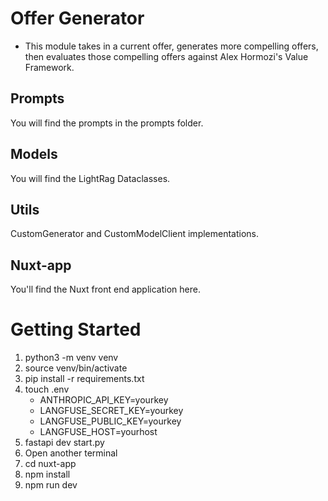 # Offer Generator
- This module takes in a current offer, generates more compelling offers, then evaluates
those compelling offers against Alex Hormozi's Value Framework.

## Prompts
You will find the prompts in the prompts folder.

## Models
You will find the LightRag Dataclasses.

## Utils
CustomGenerator and CustomModelClient implementations.

## Nuxt-app
You'll find the Nuxt front end application here.

# Getting Started
1. python3 -m venv venv
2. source venv/bin/activate
3. pip install -r requirements.txt
4. touch .env
    - ANTHROPIC_API_KEY=yourkey
    - LANGFUSE_SECRET_KEY=yourkey
    - LANGFUSE_PUBLIC_KEY=yourkey
    - LANGFUSE_HOST=yourhost
5. fastapi dev start.py
6. Open another terminal
7. cd nuxt-app
8. npm install
9. npm run dev
